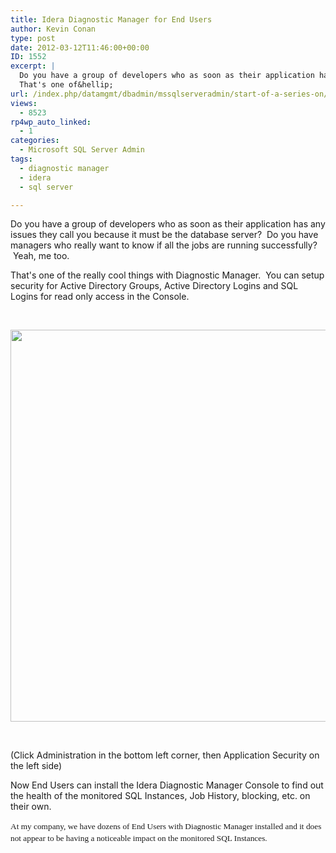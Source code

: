 ```yaml
---
title: Idera Diagnostic Manager for End Users
author: Kevin Conan
type: post
date: 2012-03-12T11:46:00+00:00
ID: 1552
excerpt: |
  Do you have a group of developers who as soon as their application has any issues they call you because it must be the database server?  Do you have managers who really want to know if all the jobs are running successfully?  Yeah, me too.
  That's one of&hellip;
url: /index.php/datamgmt/dbadmin/mssqlserveradmin/start-of-a-series-on/
views:
  - 8523
rp4wp_auto_linked:
  - 1
categories:
  - Microsoft SQL Server Admin
tags:
  - diagnostic manager
  - idera
  - sql server

---
```

Do you have a group of developers who as soon as their application has any issues they call you because it must be the database server?  Do you have managers who really want to know if all the jobs are running successfully?  Yeah, me too.

That's one of the really cool things with Diagnostic Manager.  You can setup security for Active Directory Groups, Active Directory Logins and SQL Logins for read only access in the Console.

 

<div class="image_block">
  <a href="/media/users/kconan/DM Security.jpg?mtime=1331558267"><img src="https://lessthandot.z19.web.core.windows.net/wp-content/uploads/users/kconan/DM Security.jpg?mtime=1331558267" alt="" width="1206" height="627" /></a>
</div>

 

(Click Administration in the bottom left corner, then Application Security on the left side)

Now End Users can install the Idera Diagnostic Manager Console to find out the health of the monitored SQL Instances, Job History, blocking, etc. on their own.

<span style="font-family: Georgia, serif; font-size: 10pt; background-color: white; line-height: 14.25pt;">At my company, we have dozens of End Users with Diagnostic Manager installed and it does not appear to be having a noticeable impact on the monitored SQL Instances.</span>